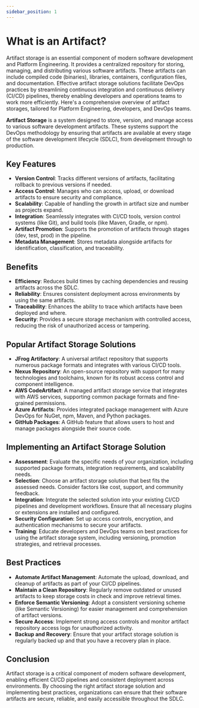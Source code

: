 ```yaml
---
sidebar_position: 1
---
```


# What is an Artifact?

Artifact storage is an essential component of modern software development and Platform Engineering. It provides a centralized repository for storing, managing, and distributing various software artifacts. These artifacts can include compiled code (binaries), libraries, containers, configuration files, and documentation. Effective artifact storage solutions facilitate DevOps practices by streamlining continuous integration and continuous delivery (CI/CD) pipelines, thereby enabling developers and operations teams to work more efficiently. Here's a comprehensive overview of artifact storages, tailored for Platform Engineering, developers, and DevOps teams.

**Artifact Storage** is a system designed to store, version, and manage access to various software development artifacts. These systems support the DevOps methodology by ensuring that artifacts are available at every stage of the software development lifecycle (SDLC), from development through to production.

## Key Features

- **Version Control**: Tracks different versions of artifacts, facilitating rollback to previous versions if needed.
- **Access Control**: Manages who can access, upload, or download artifacts to ensure security and compliance.
- **Scalability**: Capable of handling the growth in artifact size and number as projects expand.
- **Integration**: Seamlessly integrates with CI/CD tools, version control systems (like Git), and build tools (like Maven, Gradle, or npm).
- **Artifact Promotion**: Supports the promotion of artifacts through stages (dev, test, prod) in the pipeline.
- **Metadata Management**: Stores metadata alongside artifacts for identification, classification, and traceability.

## Benefits

- **Efficiency**: Reduces build times by caching dependencies and reusing artifacts across the SDLC.
- **Reliability**: Ensures consistent deployment across environments by using the same artifacts.
- **Traceability**: Enhances the ability to trace which artifacts have been deployed and where.
- **Security**: Provides a secure storage mechanism with controlled access, reducing the risk of unauthorized access or tampering.

## Popular Artifact Storage Solutions

- **JFrog Artifactory**: A universal artifact repository that supports numerous package formats and integrates with various CI/CD tools.
- **Nexus Repository**: An open-source repository with support for many technologies and toolchains, known for its robust access control and component intelligence.
- **AWS CodeArtifact**: A managed artifact storage service that integrates with AWS services, supporting common package formats and fine-grained permissions.
- **Azure Artifacts**: Provides integrated package management with Azure DevOps for NuGet, npm, Maven, and Python packages.
- **GitHub Packages**: A GitHub feature that allows users to host and manage packages alongside their source code.

## Implementing an Artifact Storage Solution

- **Assessment**: Evaluate the specific needs of your organization, including supported package formats, integration requirements, and scalability needs.
- **Selection**: Choose an artifact storage solution that best fits the assessed needs. Consider factors like cost, support, and community feedback.
- **Integration**: Integrate the selected solution into your existing CI/CD pipelines and development workflows. Ensure that all necessary plugins or extensions are installed and configured.
- **Security Configuration**: Set up access controls, encryption, and authentication mechanisms to secure your artifacts.
- **Training**: Educate developers and DevOps teams on best practices for using the artifact storage system, including versioning, promotion strategies, and retrieval processes.

## Best Practices

- **Automate Artifact Management**: Automate the upload, download, and cleanup of artifacts as part of your CI/CD pipelines.
- **Maintain a Clean Repository**: Regularly remove outdated or unused artifacts to keep storage costs in check and improve retrieval times.
- **Enforce Semantic Versioning**: Adopt a consistent versioning scheme (like Semantic Versioning) for easier management and comprehension of artifact versions.
- **Secure Access**: Implement strong access controls and monitor artifact repository access logs for unauthorized activity.
- **Backup and Recovery**: Ensure that your artifact storage solution is regularly backed up and that you have a recovery plan in place.

## Conclusion

Artifact storage is a critical component of modern software development, enabling efficient CI/CD pipelines and consistent deployment across environments. By choosing the right artifact storage solution and implementing best practices, organizations can ensure that their software artifacts are secure, reliable, and easily accessible throughout the SDLC.
